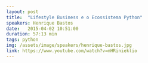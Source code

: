 ```yaml
---
layout: post
title:  "Lifestyle Business e o Ecossistema Python"
speakers: Henrique Bastos
date:   2015-04-02 10:51:00
duration: 57:13 min
tags: python
img: /assets/image/speakers/henrique-bastos.jpg
link: https://www.youtube.com/watch?v=mHRinieklio
---
```

